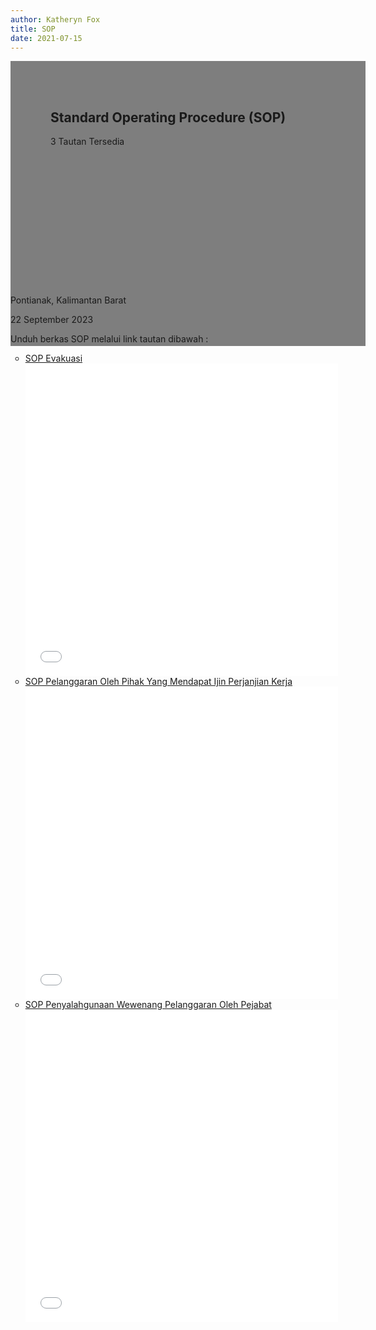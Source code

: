 ```yaml
---
author: Katheryn Fox
title: SOP
date: 2021-07-15
---
```

<section class="">
    <div class="relative bg-white dark:bg-gray-600" style="height: 360px; background-image: url('/images/banner.png'); background-repeat: no-repeat; background-position: center; background-size: 100% auto;">
        <div style="background: rgba(0,0,0,0.5); width: 100%; height: 100%; padding: 48px 32px;" class="absolute bottom-0 left-0">
            <div class="container-besar" style="height: 100%; padding: 0 32px;">
                <div class="absolute bottom-8">
                    <h2 class="text-white font-bold text-4xl mb-2">Standard Operating Procedure (SOP)</h2>
                    <p class="text-white">3 Tautan Tersedia</p>
                </div>
            </div>
        </div>
    </div>
    <div class="bg-white dark:bg-gray-900">
        <div style="width: 100%; height: auto;" class="container-besar flex align-center px-8 py-3">
            <i class="fas fa-map-marker-alt black-fill white-fill mr-2" style="font-size: 24px"></i>
            <p class="mr-8">Pontianak, Kalimantan Barat</p>
            <i style="font-size: 24px;" class="far fa-calendar text-black dark:text-white mr-2"></i>
            <p class="mr-8">22 September 2023</p>
        </div>
    </div>
</section>
<div class="container-besar">
    <div class="mb-16 mt-8 px-8">
        <p>Unduh berkas SOP melalui link tautan dibawah :</p>
        <ul style="list-style-type: circle" class="ml-8">
            <li>
                <a title="sop evakuasi.pdf" href="/file/qfNb1cBImdan4J3Xgyh9.pdf" style="text-decoration: underline" class="text-secondary pdf-link">
                    SOP Evakuasi
                    <div class="pdf-preview">
                        <embed src="/file/qfNb1cBImdan4J3Xgyh9.pdf" type="application/pdf" width="500" height="500"/>
                    </div>
                </a>
            </li>
            <li>
                <a title="II.b.2. SOP Pelanggaran Oleh Pihak Yang Mendapat Ijin Perjanjian Kerja.pdf" href="/file/ixxKiTctRocYnNWFxVTg.pdf" style="text-decoration: underline" class="text-secondary pdf-link">
                    SOP Pelanggaran Oleh Pihak Yang Mendapat Ijin Perjanjian Kerja
                    <div class="pdf-preview">
                        <embed src="/file/ixxKiTctRocYnNWFxVTg.pdf" type="application/pdf" width="500" height="500"/>
                    </div>
                </a>
            </li>
            <li>
                <a title="sop penyalahgunaan wewenang.pdf" href="/file/of789gzynMxwWDyAZuv3.pdf" style="text-decoration: underline" class="text-secondary pdf-link">
                    SOP Penyalahgunaan Wewenang Pelanggaran Oleh Pejabat
                    <div class="pdf-preview">
                        <embed src="/file/of789gzynMxwWDyAZuv3.pdf" type="application/pdf" width="500" height="500"/>
                    </div>
                </a>
            </li>
        </ul>
    </div>
</div>